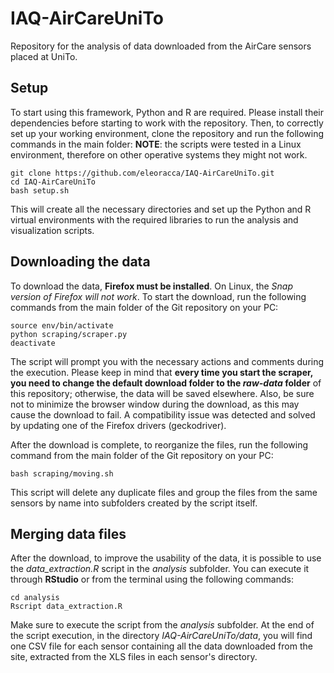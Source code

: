 # IAQ-AirCareUniTo
Repository for the analysis of data downloaded from the AirCare sensors placed at UniTo.


## Setup
To start using this framework, Python and R are required. Please install their dependencies before starting to work with the repository.
Then, to correctly set up your working environment, clone the repository and run the following commands in the main folder:
**NOTE**: the scripts were tested in a Linux environment, therefore on other operative systems they might not work.

```console
git clone https://github.com/eleoracca/IAQ-AirCareUniTo.git
cd IAQ-AirCareUniTo
bash setup.sh
```

This will create all the necessary directories and set up the Python and R virtual environments with the required libraries to run the analysis and visualization scripts.


## Downloading the data
To download the data, **Firefox must be installed**. On Linux, the *Snap version of Firefox will not work*.
To start the download, run the following commands from the main folder of the Git repository on your PC:

```console
source env/bin/activate
python scraping/scraper.py
deactivate
```

The script will prompt you with the necessary actions and comments during the execution.
Please keep in mind that **every time you start the scraper, you need to change the default download folder to the *raw-data* folder** of this repository; otherwise, the data will be saved elsewhere. Also, be sure not to minimize the browser window during the download, as this may cause the download to fail.
A compatibility issue was detected and solved by updating one of the Firefox drivers (geckodriver).

After the download is complete, to reorganize the files, run the following command from the main folder of the Git repository on your PC:

```console
bash scraping/moving.sh
```

This script will delete any duplicate files and group the files from the same sensors by name into subfolders created by the script itself.


## Merging data files
After the download, to improve the usability of the data, it is possible to use the *data_extraction.R* script in the *analysis* subfolder.
You can execute it through **RStudio** or from the terminal using the following commands:

```console
cd analysis
Rscript data_extraction.R
```

Make sure to execute the script from the *analysis* subfolder.
At the end of the script execution, in the directory *IAQ-AirCareUniTo/data*, you will find one CSV file for each sensor containing all the data downloaded from the site, extracted from the XLS files in each sensor's directory.

